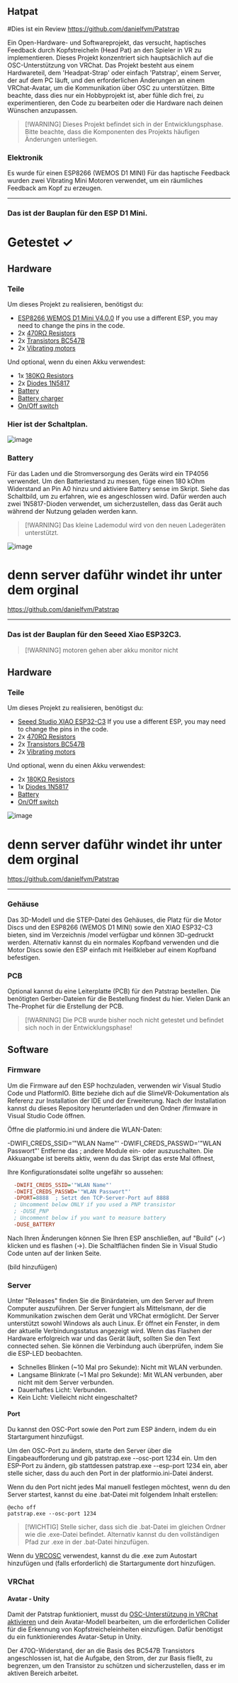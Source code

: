 ## Hatpat

#Dies ist ein Review
https://github.com/danielfvm/Patstrap

Ein Open-Hardware- und Softwareprojekt, das versucht, haptisches Feedback durch Kopfstreicheln (Head Pat) an den Spieler in VR zu implementieren. Dieses Projekt konzentriert sich hauptsächlich auf die OSC-Unterstützung von VRChat. Das Projekt besteht aus einem Hardwareteil, dem 'Headpat-Strap' oder einfach 'Patstrap', einem Server, der auf dem PC läuft, und den erforderlichen Änderungen an einem VRChat-Avatar, um die Kommunikation über OSC zu unterstützen. Bitte beachte, dass dies nur ein Hobbyprojekt ist, aber fühle dich frei, zu experimentieren, den Code zu bearbeiten oder die Hardware nach deinen Wünschen anzupassen.

>   [!WARNING]
>   Dieses Projekt befindet sich in der Entwicklungsphase. Bitte beachte, dass die Komponenten des Projekts häufigen Änderungen unterliegen.

### Elektronik
Es wurde für einen ESP8266 (WEMOS D1 MINI)
Für das haptische Feedback wurden zwei Vibrating Mini Motoren verwendet, um ein räumliches Feedback am Kopf zu erzeugen.
__________________________________________________
###    Das ist der Bauplan für den ESP D1 Mini.
# Getestet ✓

## Hardware
### Teile
Um dieses Projekt zu realisieren, benötigst du:
- [ESP8266 WEMOS D1 Mini V4.0.0](https://de.aliexpress.com/item/1005006246661815.html) If you use a different ESP, you may need to change the pins in the code.
- 2x [470RΩ Resistors](https://de.aliexpress.com/item/1005001627995396.html)
- 2x [Transistors BC547B](https://de.aliexpress.com/item/1005003450640801.html)
- 2x [Vibrating motors](https://aliexpress.com/item/1005001446097852.html)

Und optional, wenn du einen Akku verwendest:
- 1x [180KΩ Resistors](https://de.aliexpress.com/item/1005001627995396.html)
- 2x [Diodes 1N5817](https://de.aliexpress.com/item/1005002620053985.html)
- [Battery](https://www.amazon.com/dp/B0B7N2T1TD?psc=1&ref=ppx_yo2ov_dt_b_product_details)
- [Battery charger](https://de.aliexpress.com/item/1005006274938832.html)
- [On/Off switch](https://aliexpress.com/item/1005003938856402.html)



### Hier ist der Schaltplan.
![image](https://github.com/user-attachments/assets/1cdf16ea-c69c-4881-8df9-68e008b316eb)



### Battery
Für das Laden und die Stromversorgung des Geräts wird ein TP4056 verwendet. Um den Batteriestand zu messen, füge einen 180 kOhm Widerstand an Pin A0 hinzu und aktiviere Battery sense im Skript. Siehe das Schaltbild, um zu erfahren, wie es angeschlossen wird. Dafür werden auch zwei 1N5817-Dioden verwendet, um sicherzustellen, dass das Gerät auch während der Nutzung geladen werden kann.

>    [!WARNING]
>    Das kleine Lademodul wird von den neuen Ladegeräten unterstützt.

![image](https://github.com/user-attachments/assets/dc4baed0-cdba-4ec2-9485-e3d146c1e255)


# denn server daführ windet ihr unter dem orginal 
https://github.com/danielfvm/Patstrap

____________________________________________________
###    Das ist der Bauplan für den Seeed Xiao ESP32C3.

>   [!WARNING]
>   motoren gehen aber akku monitor nicht

## Hardware
### Teile
Um dieses Projekt zu realisieren, benötigst du:
- [Seeed Studio XIAO ESP32-C3]([https://de.aliexpress.com/item/1005006246661815.html](https://de.aliexpress.com/item/1005006353129383.html)) If you use a different ESP, you may need to change the pins in the code.
- 2x [470RΩ Resistors](https://de.aliexpress.com/item/1005001627995396.html)
- 2x [Transistors BC547B](https://de.aliexpress.com/item/1005003450640801.html) 
- 2x [Vibrating motors](https://aliexpress.com/item/1005001446097852.html)

Und optional, wenn du einen Akku verwendest:
- 2x [180KΩ Resistors](https://de.aliexpress.com/item/1005001627995396.html)
- 1x [Diodes 1N5817](https://de.aliexpress.com/item/1005002620053985.html)
- [Battery](https://www.amazon.com/dp/B0B7N2T1TD?psc=1&ref=ppx_yo2ov_dt_b_product_details)
- [On/Off switch](https://aliexpress.com/item/1005003938856402.html)

![image](https://github.com/user-attachments/assets/0a27c3f1-24bf-4308-aa50-77f5e76c04d5)


# denn server daführ windet ihr unter dem orginal 
https://github.com/danielfvm/Patstrap
_________________________________________________________________



### Gehäuse
Das 3D-Modell und die STEP-Datei des Gehäuses, die Platz für die Motor Discs und den ESP8266 (WEMOS D1 MINI) sowie den XIAO ESP32-C3 bieten, sind im Verzeichnis /model verfügbar und können 3D-gedruckt werden. Alternativ kannst du ein normales Kopfband verwenden und die Motor Discs sowie den ESP einfach mit Heißkleber auf einem Kopfband befestigen.

### PCB
Optional kannst du eine Leiterplatte (PCB) für den Patstrap bestellen. Die benötigten Gerber-Dateien für die Bestellung findest du hier. Vielen Dank an The-Prophet für die Erstellung der PCB.

>   [!WARNING]
>   Die PCB wurde bisher noch nicht getestet und befindet sich noch in der Entwicklungsphase!

## Software
### Firmware
Um die Firmware auf den ESP hochzuladen, verwenden wir Visual Studio Code und PlatformIO. Bitte beziehe dich auf die SlimeVR-Dokumentation als Referenz zur Installation der IDE und der Erweiterung. Nach der Installation kannst du dieses Repository herunterladen und den Ordner /firmware in Visual Studio Code öffnen.


Öffne die platformio.ini und ändere die WLAN-Daten:

-DWIFI_CREDS_SSID='"WLAN Name"'
-DWIFI_CREDS_PASSWD='"WLAN Passwort"'
Entferne das ; andere Module ein- oder auszuschalten. 
Die Akkuangabe ist bereits aktiv, wenn du das Skript das erste Mal öffnest,

Ihre Konfigurationsdatei sollte ungefähr so aussehen:
```ini
  -DWIFI_CREDS_SSID='"WLAN Name"'
  -DWIFI_CREDS_PASSWD='"WLAN Passwort"'
  -DPORT=8888  ; Setzt den TCP-Server-Port auf 8888
  ; Uncomment below ONLY if you used a PNP transistor
  ; -DUSE_PNP
  ; Uncomment below if you want to measure battery
  -DUSE_BATTERY
```
Nach Ihren Änderungen können Sie Ihren ESP anschließen, auf "Build" (✓) klicken und es flashen (→). 
Die Schaltflächen finden Sie in Visual Studio Code unten auf der linken Seite.

(bild hinzufügen)



### Server
Unter "Releases" finden Sie die Binärdateien, um den Server auf Ihrem Computer auszuführen. Der Server fungiert als Mittelsmann, der die Kommunikation zwischen dem Gerät und VRChat ermöglicht. Der Server unterstützt sowohl Windows als auch Linux. Er öffnet ein Fenster, in dem der aktuelle Verbindungsstatus angezeigt wird. Wenn das Flashen der Hardware erfolgreich war und das Gerät läuft, sollten Sie den Text connected sehen. Sie können die Verbindung auch überprüfen, indem Sie die ESP-LED beobachten.

*   Schnelles Blinken (~10 Mal pro Sekunde): Nicht mit WLAN verbunden.
*   Langsame Blinkrate (~1 Mal pro Sekunde): Mit WLAN verbunden, aber nicht mit dem Server verbunden.
*   Dauerhaftes Licht: Verbunden.
*   Kein Licht: Vielleicht nicht eingeschaltet?


#### Port
Du kannst den OSC-Port sowie den Port zum ESP ändern, indem du ein Startargument hinzufügst.

Um den OSC-Port zu ändern, starte den Server über die Eingabeaufforderung und gib patstrap.exe --osc-port 1234 ein. 
Um den ESP-Port zu ändern, gib stattdessen patstrap.exe --esp-port 1234 ein, aber stelle sicher, dass du auch den Port in der platformio.ini-Datei änderst.

Wenn du den Port nicht jedes Mal manuell festlegen möchtest, wenn du den Server startest, kannst du eine .bat-Datei mit folgendem Inhalt erstellen:
```
@echo off
patstrap.exe --osc-port 1234
```
>   [!WICHTIG] 
>   Stelle sicher, dass sich die .bat-Datei im gleichen Ordner wie die .exe-Datei befindet. Alternativ kannst du den vollständigen Pfad zur .exe in der .bat-Datei hinzufügen.

Wenn du [VRCOSC](https://github.com/VolcanicArts/VRCOSC) verwendest, kannst du die .exe zum Autostart hinzufügen und (falls erforderlich) die Startargumente dort hinzufügen.

### VRChat
#### Avatar - Unity
Damit der Patstrap funktioniert, musst du [OSC-Unterstützung in VRChat aktivieren](https://docs.slimevr.dev/server/osc-information.html) und dein Avatar-Modell bearbeiten, um die erforderlichen Collider für die Erkennung von Kopfstreicheleinheiten einzufügen. Dafür benötigst du ein funktionierendes Avatar-Setup in Unity.

Der 470Ω-Widerstand, der an die Basis des BC547B Transistors angeschlossen ist, hat die Aufgabe, den Strom, der zur Basis fließt, zu begrenzen, um den Transistor zu schützen und sicherzustellen, dass er im aktiven Bereich arbeitet.


